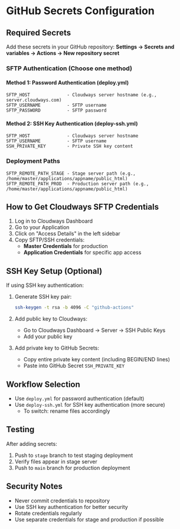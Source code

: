 # GitHub Secrets Configuration

## Required Secrets

Add these secrets in your GitHub repository:
**Settings → Secrets and variables → Actions → New repository secret**

### SFTP Authentication (Choose one method)

#### Method 1: Password Authentication (deploy.yml)
```
SFTP_HOST              - Cloudways server hostname (e.g., server.cloudways.com)
SFTP_USERNAME          - SFTP username
SFTP_PASSWORD          - SFTP password
```

#### Method 2: SSH Key Authentication (deploy-ssh.yml)
```
SFTP_HOST              - Cloudways server hostname
SFTP_USERNAME          - SFTP username
SSH_PRIVATE_KEY        - Private SSH key content
```

### Deployment Paths
```
SFTP_REMOTE_PATH_STAGE - Stage server path (e.g., /home/master/applications/appname/public_html)
SFTP_REMOTE_PATH_PROD  - Production server path (e.g., /home/master/applications/appname/public_html)
```

## How to Get Cloudways SFTP Credentials

1. Log in to Cloudways Dashboard
2. Go to your Application
3. Click on "Access Details" in the left sidebar
4. Copy SFTP/SSH credentials:
   - **Master Credentials** for production
   - **Application Credentials** for specific app access

## SSH Key Setup (Optional)

If using SSH key authentication:

1. Generate SSH key pair:
   ```bash
   ssh-keygen -t rsa -b 4096 -C "github-actions"
   ```

2. Add public key to Cloudways:
   - Go to Cloudways Dashboard → Server → SSH Public Keys
   - Add your public key

3. Add private key to GitHub Secrets:
   - Copy entire private key content (including BEGIN/END lines)
   - Paste into GitHub Secret `SSH_PRIVATE_KEY`

## Workflow Selection

- Use `deploy.yml` for password authentication (default)
- Use `deploy-ssh.yml` for SSH key authentication (more secure)
  - To switch: rename files accordingly

## Testing

After adding secrets:
1. Push to `stage` branch to test staging deployment
2. Verify files appear in stage server
3. Push to `main` branch for production deployment

## Security Notes

- Never commit credentials to repository
- Use SSH key authentication for better security
- Rotate credentials regularly
- Use separate credentials for stage and production if possible

